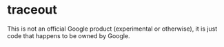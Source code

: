 # traceout
This is not an official Google product (experimental or otherwise), it is just code that happens to be owned by Google.
